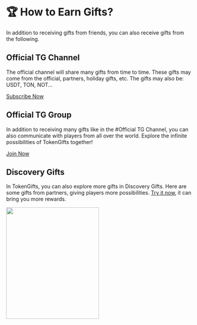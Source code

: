 # 🏆 How to Earn Gifts?

In addition to receiving gifts from friends, you can also receive gifts from the following.

## **Official TG Channel**

The official channel will share many gifts from time to time. These gifts may come from the official, partners, holiday gifts, etc. The gifts may also be: USDT, TON, NOT...

[Subscribe Now](https://t.me/tokengiftnews)

## **Official TG Group**

In addition to receiving many gifts like in the #Official TG Channel, you can also communicate with players from all over the world. Explore the infinite possibilities of TokenGifts together!

[Join Now](https://t.me/tokengiftgroup)

## **Discovery Gifts**

In TokenGifts, you can also explore more gifts in Discovery Gifts.
Here are some gifts from partners, giving players more possibilities. [Try it now](https://t.me/tokengiftbot/TokenGift), it can bring you more rewards.

<img src="/image/how-to-earn-gifts/1733378107933.jpg"  width="250" height="300">

